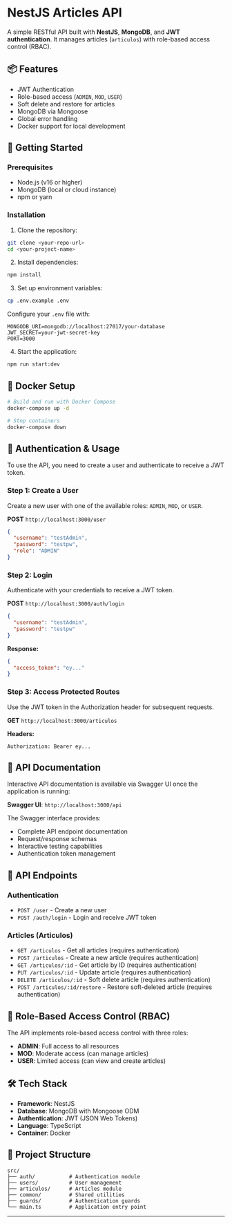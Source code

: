 # NestJS Articles API

A simple RESTful API built with **NestJS**, **MongoDB**, and **JWT authentication**. It manages articles (`articulos`) with role-based access control (RBAC).

## 📦 Features

- JWT Authentication
- Role-based access (`ADMIN`, `MOD`, `USER`)
- Soft delete and restore for articles
- MongoDB via Mongoose
- Global error handling
- Docker support for local development

## 🚀 Getting Started

### Prerequisites

- Node.js (v16 or higher)
- MongoDB (local or cloud instance)
- npm or yarn

### Installation

1. Clone the repository:
```bash
git clone <your-repo-url>
cd <your-project-name>
```

2. Install dependencies:
```bash
npm install
```

3. Set up environment variables:
```bash
cp .env.example .env
```

Configure your `.env` file with:
```
MONGODB_URI=mongodb://localhost:27017/your-database
JWT_SECRET=your-jwt-secret-key
PORT=3000
```

4. Start the application:
```bash
npm run start:dev
```

## 🐳 Docker Setup

```bash
# Build and run with Docker Compose
docker-compose up -d

# Stop containers
docker-compose down
```

## 🔐 Authentication & Usage

To use the API, you need to create a user and authenticate to receive a JWT token.

### Step 1: Create a User

Create a new user with one of the available roles: `ADMIN`, `MOD`, or `USER`.

**POST** `http://localhost:3000/user`

```json
{
  "username": "testAdmin",
  "password": "testpw",
  "role": "ADMIN"
}
```

### Step 2: Login

Authenticate with your credentials to receive a JWT token.

**POST** `http://localhost:3000/auth/login`

```json
{
  "username": "testAdmin",
  "password": "testpw"
}
```

**Response:**
```json
{
  "access_token": "ey..."
}
```

### Step 3: Access Protected Routes

Use the JWT token in the Authorization header for subsequent requests.

**GET** `http://localhost:3000/articulos`

**Headers:**
```
Authorization: Bearer ey...
```
## 📖 API Documentation

Interactive API documentation is available via Swagger UI once the application is running:

**Swagger UI**: `http://localhost:3000/api`

The Swagger interface provides:
- Complete API endpoint documentation
- Request/response schemas
- Interactive testing capabilities
- Authentication token management

## 🔑 API Endpoints

### Authentication
- `POST /user` - Create a new user
- `POST /auth/login` - Login and receive JWT token

### Articles (Articulos)
- `GET /articulos` - Get all articles (requires authentication)
- `POST /articulos` - Create a new article (requires authentication)
- `GET /articulos/:id` - Get article by ID (requires authentication)
- `PUT /articulos/:id` - Update article (requires authentication)
- `DELETE /articulos/:id` - Soft delete article (requires authentication)
- `POST /articulos/:id/restore` - Restore soft-deleted article (requires authentication)

## 👥 Role-Based Access Control (RBAC)

The API implements role-based access control with three roles:

- **ADMIN**: Full access to all resources
- **MOD**: Moderate access (can manage articles)
- **USER**: Limited access (can view and create articles)

## 🛠️ Tech Stack

- **Framework**: NestJS
- **Database**: MongoDB with Mongoose ODM
- **Authentication**: JWT (JSON Web Tokens)
- **Language**: TypeScript
- **Container**: Docker

## 📁 Project Structure

```
src/
├── auth/           # Authentication module
├── users/          # User management
├── articulos/      # Articles module
├── common/         # Shared utilities
├── guards/         # Authentication guards
└── main.ts         # Application entry point
```
---
